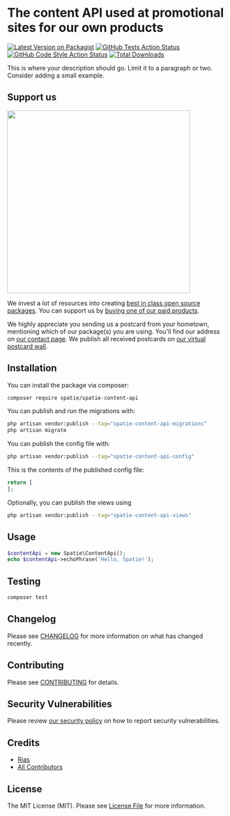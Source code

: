 # The content API used at promotional sites for our own products

[![Latest Version on Packagist](https://img.shields.io/packagist/v/spatie/spatie-content-api.svg?style=flat-square)](https://packagist.org/packages/spatie/spatie-content-api)
[![GitHub Tests Action Status](https://img.shields.io/github/actions/workflow/status/spatie/spatie-content-api/run-tests.yml?branch=main&label=tests&style=flat-square)](https://github.com/spatie/spatie-content-api/actions?query=workflow%3Arun-tests+branch%3Amain)
[![GitHub Code Style Action Status](https://img.shields.io/github/actions/workflow/status/spatie/spatie-content-api/fix-php-code-style-issues.yml?branch=main&label=code%20style&style=flat-square)](https://github.com/spatie/spatie-content-api/actions?query=workflow%3A"Fix+PHP+code+style+issues"+branch%3Amain)
[![Total Downloads](https://img.shields.io/packagist/dt/spatie/spatie-content-api.svg?style=flat-square)](https://packagist.org/packages/spatie/spatie-content-api)

This is where your description should go. Limit it to a paragraph or two. Consider adding a small example.

## Support us

[<img src="https://github-ads.s3.eu-central-1.amazonaws.com/spatie-content-api.jpg?t=1" width="419px" />](https://spatie.be/github-ad-click/spatie-content-api)

We invest a lot of resources into creating [best in class open source packages](https://spatie.be/open-source). You can support us by [buying one of our paid products](https://spatie.be/open-source/support-us).

We highly appreciate you sending us a postcard from your hometown, mentioning which of our package(s) you are using. You'll find our address on [our contact page](https://spatie.be/about-us). We publish all received postcards on [our virtual postcard wall](https://spatie.be/open-source/postcards).

## Installation

You can install the package via composer:

```bash
composer require spatie/spatie-content-api
```

You can publish and run the migrations with:

```bash
php artisan vendor:publish --tag="spatie-content-api-migrations"
php artisan migrate
```

You can publish the config file with:

```bash
php artisan vendor:publish --tag="spatie-content-api-config"
```

This is the contents of the published config file:

```php
return [
];
```

Optionally, you can publish the views using

```bash
php artisan vendor:publish --tag="spatie-content-api-views"
```

## Usage

```php
$contentApi = new Spatie\ContentApi();
echo $contentApi->echoPhrase('Hello, Spatie!');
```

## Testing

```bash
composer test
```

## Changelog

Please see [CHANGELOG](CHANGELOG.md) for more information on what has changed recently.

## Contributing

Please see [CONTRIBUTING](CONTRIBUTING.md) for details.

## Security Vulnerabilities

Please review [our security policy](../../security/policy) on how to report security vulnerabilities.

## Credits

- [Rias](https://github.com/spatie)
- [All Contributors](../../contributors)

## License

The MIT License (MIT). Please see [License File](LICENSE.md) for more information.
